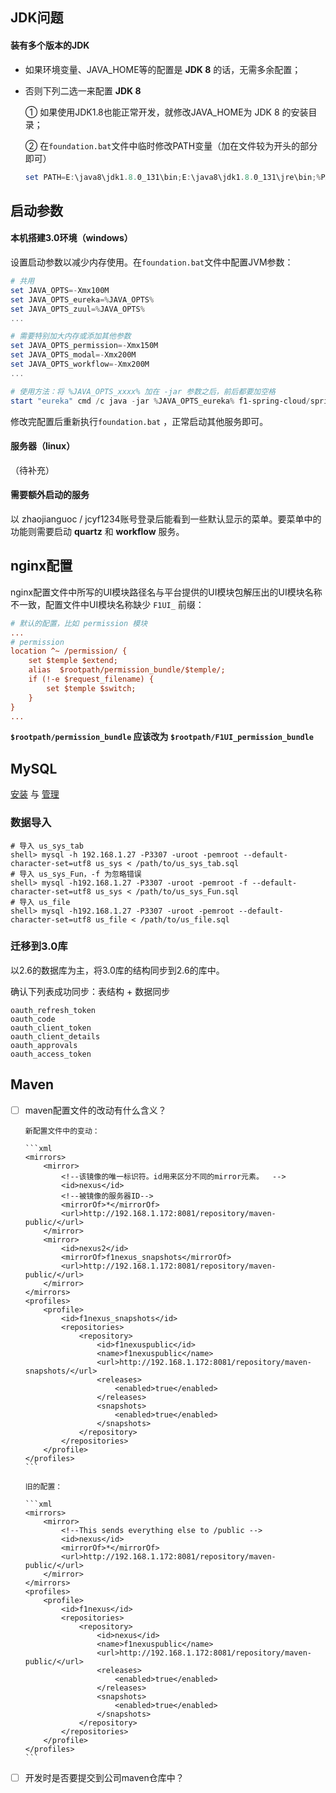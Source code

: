 ## JDK问题

#### 装有多个版本的JDK

- 如果环境变量、JAVA_HOME等的配置是 **JDK 8** 的话，无需多余配置；

- 否则下列二选一来配置 **JDK 8**

  ① 如果使用JDK1.8也能正常开发，就修改JAVA_HOME为 JDK 8 的安装目录；

  ② 在`foundation.bat`文件中临时修改PATH变量（加在文件较为开头的部分即可）

  ```powershell
  set PATH=E:\java8\jdk1.8.0_131\bin;E:\java8\jdk1.8.0_131\jre\bin;%PATH%;
  ```



## 启动参数

#### 本机搭建3.0环境（windows）

设置启动参数以减少内存使用。在`foundation.bat`文件中配置JVM参数：

```powershell
# 共用
set JAVA_OPTS=-Xmx100M
set JAVA_OPTS_eureka=%JAVA_OPTS%
set JAVA_OPTS_zuul=%JAVA_OPTS%
... 

# 需要特别加大内存或添加其他参数
set JAVA_OPTS_permission=-Xmx150M
set JAVA_OPTS_modal=-Xmx200M
set JAVA_OPTS_workflow=-Xmx200M
... 

# 使用方法：将 %JAVA_OPTS_xxxx% 加在 -jar 参数之后，前后都要加空格
start "eureka" cmd /c java -jar %JAVA_OPTS_eureka% f1-spring-cloud/spring-cloud-eureka/f1-eureka-%version%.jar %param%
```

修改完配置后重新执行`foundation.bat` ，正常启动其他服务即可。

#### 服务器（linux）

（待补充）

#### 需要额外启动的服务

以 zhaojianguoc / jcyf1234账号登录后能看到一些默认显示的菜单。要菜单中的功能则需要启动 **quartz** 和 **workflow** 服务。



## nginx配置

nginx配置文件中所写的UI模块路径名与平台提供的UI模块包解压出的UI模块名称不一致，配置文件中UI模块名称缺少 `F1UI_` 前缀：

```ini
# 默认的配置，比如 permission 模块
...
# permission
location ^~ /permission/ {
	set $temple $extend;
	alias  $rootpath/permission_bundle/$temple/;
	if (!-e $request_filename) {
		set $temple $switch;
	}
}
...
```

**`$rootpath/permission_bundle` 应该改为 `$rootpath/F1UI_permission_bundle`** 



## MySQL

[安装](https://github.com/igofind/notes/blob/master/MySQL/%E3%80%90%E7%AE%A1%E7%90%86%E3%80%91%E5%AE%89%E8%A3%85%20(%E4%BB%A5%205.7%20%E8%A7%A3%E5%8E%8B%E7%89%88%E4%B8%BA%E4%BE%8B).md) 与 [管理](https://github.com/igofind/notes/blob/master/MySQL/%E3%80%90%E7%AE%A1%E7%90%86%E3%80%91%E5%A4%9A%E5%AE%9E%E4%BE%8B%E7%AE%A1%E7%90%86.md) 

### 数据导入

```shell
# 导入 us_sys_tab
shell> mysql -h 192.168.1.27 -P3307 -uroot -pemroot --default-character-set=utf8 us_sys < /path/to/us_sys_tab.sql
# 导入 us_sys_Fun，-f 为忽略错误
shell> mysql -h192.168.1.27 -P3307 -uroot -pemroot -f --default-character-set=utf8 us_sys < /path/to/us_sys_Fun.sql
# 导入 us_file
shell> mysql -h192.168.1.27 -P3307 -uroot -pemroot --default-character-set=utf8 us_file < /path/to/us_file.sql
```

### 迁移到3.0库

以2.6的数据库为主，将3.0库的结构同步到2.6的库中。

确认下列表成功同步：表结构 + 数据同步

```mysql
oauth_refresh_token
oauth_code
oauth_client_token
oauth_client_details
oauth_approvals
oauth_access_token
```



## Maven

- [ ] maven配置文件的改动有什么含义？

      新配置文件中的变动：

      ```xml
      <mirrors>
          <mirror>
              <!--该镜像的唯一标识符。id用来区分不同的mirror元素。  -->
              <id>nexus</id>
              <!--被镜像的服务器ID-->
              <mirrorOf>*</mirrorOf>
              <url>http://192.168.1.172:8081/repository/maven-public/</url>
          </mirror>
          <mirror>
              <id>nexus2</id>
              <mirrorOf>f1nexus_snapshots</mirrorOf>
              <url>http://192.168.1.172:8081/repository/maven-public/</url>
          </mirror>
      </mirrors>
      <profiles>
          <profile>
              <id>f1nexus_snapshots</id>
              <repositories>
                  <repository>
                      <id>f1nexuspublic</id>
                      <name>f1nexuspublic</name>
                      <url>http://192.168.1.172:8081/repository/maven-snapshots/</url>
                      <releases>
                          <enabled>true</enabled>
                      </releases>
                      <snapshots>
                          <enabled>true</enabled>
                      </snapshots>
                  </repository>
              </repositories>
          </profile>
      </profiles>
      ```

      旧的配置：

      ```xml
      <mirrors>
          <mirror>
              <!--This sends everything else to /public -->
              <id>nexus</id>
              <mirrorOf>*</mirrorOf>
              <url>http://192.168.1.172:8081/repository/maven-public/</url>
          </mirror>
      </mirrors>
      <profiles>
          <profile>
              <id>f1nexus</id>
              <repositories>
                  <repository>
                      <id>nexus</id>
                      <name>f1nexuspublic</name>
                      <url>http://192.168.1.172:8081/repository/maven-public/</url>
                      <releases>
                          <enabled>true</enabled>
                      </releases>
                      <snapshots>
                          <enabled>true</enabled>
                      </snapshots>
                  </repository>
              </repositories>
          </profile>
      </profiles>
      ```

- [ ] 开发时是否要提交到公司maven仓库中？